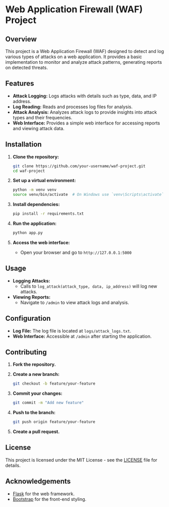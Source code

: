# Web Application Firewall (WAF) Project

## Overview

This project is a Web Application Firewall (WAF) designed to detect and log various types of attacks on a web application. It provides a basic implementation to monitor and analyze attack patterns, generating reports on detected threats.

## Features

- **Attack Logging:** Logs attacks with details such as type, data, and IP address.
- **Log Reading:** Reads and processes log files for analysis.
- **Attack Analysis:** Analyzes attack logs to provide insights into attack types and their frequencies.
- **Web Interface:** Provides a simple web interface for accessing reports and viewing attack data.

## Installation

1. **Clone the repository:**

    ```bash
    git clone https://github.com/your-username/waf-project.git
    cd waf-project
    ```

2. **Set up a virtual environment:**

    ```bash
    python -m venv venv
    source venv/bin/activate  # On Windows use `venv\Scripts\activate`
    ```

3. **Install dependencies:**

    ```bash
    pip install -r requirements.txt
    ```

4. **Run the application:**

    ```bash
    python app.py
    ```

5. **Access the web interface:**
    - Open your browser and go to `http://127.0.0.1:5000`

## Usage

- **Logging Attacks:**
    - Calls to `log_attack(attack_type, data, ip_address)` will log new attacks.
- **Viewing Reports:**
    - Navigate to `/admin` to view attack logs and analysis.

## Configuration

- **Log File:** The log file is located at `logs/attack_logs.txt`.
- **Web Interface:** Accessible at `/admin` after starting the application.

## Contributing

1. **Fork the repository.**
2. **Create a new branch:**

    ```bash
    git checkout -b feature/your-feature
    ```

3. **Commit your changes:**

    ```bash
    git commit -m "Add new feature"
    ```

4. **Push to the branch:**

    ```bash
    git push origin feature/your-feature
    ```

5. **Create a pull request.**

## License

This project is licensed under the MIT License - see the [LICENSE](LICENSE) file for details.

## Acknowledgements

- [Flask](https://flask.palletsprojects.com/) for the web framework.
- [Bootstrap](https://getbootstrap.com/) for the front-end styling.
